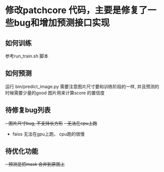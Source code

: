 # 修改patchcore 代码，主要是修复了一些bug和增加预测接口实现

## 如何训练
参考run_train.sh 脚本

## 如何预测
运行 bin/predict_image.py
需要注意图片尺寸要和训练阶段的一样, 并且预测的时候需要少量的good 图片用来计算score 的置信度


## 待修复bug列表
~~- 图片尺寸bug, 不支持长方形~~
~~- 无法在cpu上跑~~
- faiss 无法在gpu上跑， cpu跑的很慢

## 待优化功能
~~- 预测是把mask 合并到原图上~~


